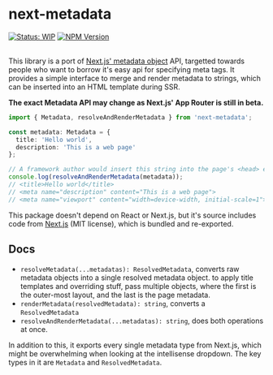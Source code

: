 # next-metadata

<div>
<a href="https://github.com/paperdave/various#project-status-meaning"><img alt="Status: WIP" src="https://img.shields.io/badge/status-wip-yellow"></a>
<a href="https://www.npmjs.com/package/next-metadata"><img alt="NPM Version" src="https://img.shields.io/npm/v/next-metadata.svg?label=latest%20release"></a>
</div>
<br>

This library is a port of [Next.js' metadata object](https://beta.nextjs.org/docs/api-reference/metadata) API, targetted towards people who want to borrow it's easy api for specifying meta tags. It provides a simple interface to merge and render metadata to strings, which can be inserted into an HTML template during SSR.

**The exact Metadata API may change as Next.js' App Router is still in beta.**

```ts
import { Metadata, resolveAndRenderMetadata } from 'next-metadata';

const metadata: Metadata = {
  title: 'Hello world',
  description: 'This is a web page'
};

// A framework author would insert this string into the page's <head> element.
console.log(resolveAndRenderMetadata(metadata));
// <title>Hello world</title>
// <meta name="description" content="This is a web page">
// <meta name="viewport" content="width=device-width, initial-scale=1">
```

This package doesn't depend on React or Next.js, but it's source includes code from [Next.js](https://github.com/vercel/next.js) (MIT license), which is bundled and re-exported.

## Docs

- `resolveMetadata(...metadatas): ResolvedMetadata`, converts raw metadata objects into a single resolved metadata object. to apply title templates and overriding stuff, pass multiple objects, where the first is the outer-most layout, and the last is the page metadata.
- `renderMetadata(resolvedMetadata): string`, converts a `ResolvedMetadata`
- `resolveAndRenderMetadata(...metadatas): string`, does both operations at once.

In addition to this, it exports every single metadata type from Next.js, which might be overwhelming when looking at the intellisense dropdown. The key types in it are `Metadata` and `ResolvedMetadata`.
